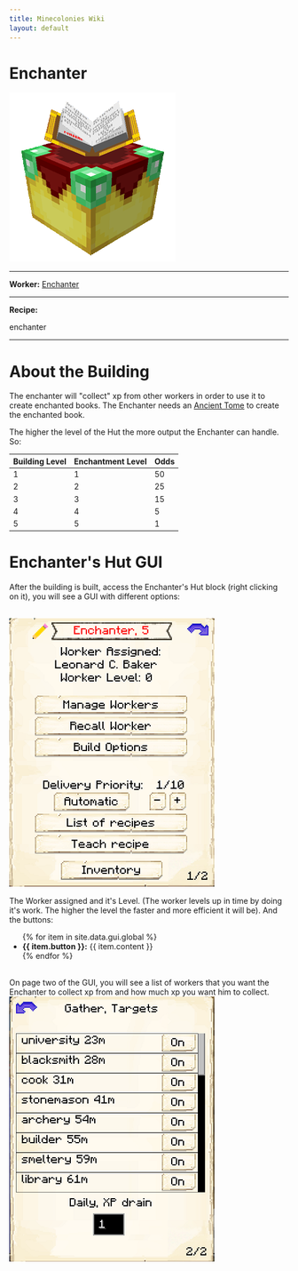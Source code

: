 ```yaml
---
title: Minecolonies Wiki
layout: default
---
```

# Enchanter

<div class="infobox box text-center">
    <img src="../../assets/images/buildings/enchanter.png" alt="Enchanter's Tower" />
    <hr />
    <div class="row section-text text-left">
        <div class="col">
        <p><strong>Worker:</strong> <a href="../workers/enchanter">Enchanter</a></p>
        </div>
    </div>
    <hr />
    <div class="row section-text text-left">
        <div class="col">
        <p><strong>Recipe:</strong> 
        </div>
    </div>
    <recipe>enchanter</recipe>
</div>
<hr />

# About the Building

The enchanter will "collect" xp from other workers in order to use it to create enchanted books. The Enchanter needs an [Ancient Tome](../../source/item/ancient_tome) to create the enchanted book.  

The higher the level of the Hut the more output the Enchanter can handle. So:

| Building Level | Enchantment Level | Odds |
| ----- | ----- | ----- |
| 1 | 1 | 50 |
| 2 | 2 | 25 |
| 3 | 3 | 15 |
| 4 | 4 | 5 |
| 5 | 5 | 1 |

# Enchanter's Hut GUI

After the building is built, access the Enchanter's Hut block (right clicking on it), you will see a GUI with different options:

<br>
<div class="row">
  <div class="col-sm-12 col-md">
    <img src="../../assets/images/gui/enchantergui1.png" class="img-fluid mx-auto" alt="Enchanter's GUI Page 1">
  </div>
  <div class="col-sm-12 col-md">
    <p>The Worker assigned and it's Level. (The worker levels up in time by doing it's work. The higher the level the faster and more efficient it will be). And the buttons:</p>
    <ul>
      {% for item in site.data.gui.global %}
        <li><strong>{{ item.button }}:</strong> {{ item.content }}</li>
      {% endfor %}
    </ul>
  </div>
</div>
<br>
On page two of the GUI, you will see a list of workers that you want the Enchanter to collect xp from and how much xp you want him to collect.
<br> 
 <img src="../../assets/images/gui/enchantergui2.png" alt="Enchanter GUI Page 2" />
